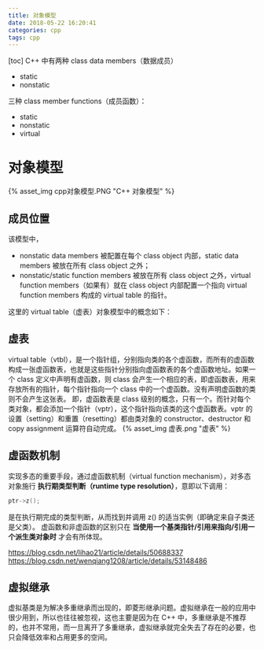 ```yaml
---
title: 对象模型
date: 2018-05-22 16:20:41
categories: cpp
tags: cpp
---
```

[toc]
C++ 中有两种 class data members（数据成员）
* static 
* nonstatic

三种 class member functions（成员函数）：
* static
* nonstatic
* virtual

# 对象模型
{% asset_img cpp对象模型.PNG "C++ 对象模型" %}
## 成员位置
该模型中，
* nonstatic data members 被配置在每个 class object 内部，static data members 被放在所有 class object 之外；
* nonstatic/static function members 被放在所有 class object 之外，virtual function members（如果有）就在  class object 内部配置一个指向 virtual function members 构成的 virtual table 的指针。

这里的 virtual table（虚表）对象模型中的概念如下：
## 虚表
virtual table（vtbl），是一个指针组，分别指向类的各个虚函数，而所有的虚函数构成一张虚函数表，也就是这些指针分别指向虚函数表的各个虚函数地址。如果一个 class 定义中声明有虚函数，则 class 会产生一个相应的表，即虚函数表，用来存放所有的指针，每个指针指向一个 class 中的一个虚函数。没有声明虚函数的类则不会产生这张表。
即，虚函数表是 class 级别的概念，只有一个。而针对每个类对象，都会添加一个指针（vptr），这个指针指向该类的这个虚函数表。vptr 的设置（setting）和重置（resetting）都由类对象的 constructor、destructor 和 copy assignment 运算符自动完成。
{% asset_img 虚表.png "虚表" %}

## 虚函数机制
实现多态的重要手段，通过虚函数机制（virtual function mechanism），对多态对象施行 **执行期类型判断（runtime type resolution）**，意即以下调用：
```c++
ptr->z();
```
是在执行期完成的类型判断，从而找到并调用 z() 的适当实例（即确定来自子类还是父类）。
虚函数和非虚函数的区别只在 **当使用一个基类指针/引用来指向/引用一个派生类对象时** 才会有所体现。

https://blog.csdn.net/lihao21/article/details/50688337
https://blog.csdn.net/wenqiang1208/article/details/53148486

## 虚拟继承
虚拟基类是为解决多重继承而出现的，即菱形继承问题。虚拟继承在一般的应用中很少用到，所以也往往被忽视，这也主要是因为在 C++ 中，多重继承是不推荐的，也并不常用，而一旦离开了多重继承，虚拟继承就完全失去了存在的必要，也只会降低效率和占用更多的空间。
